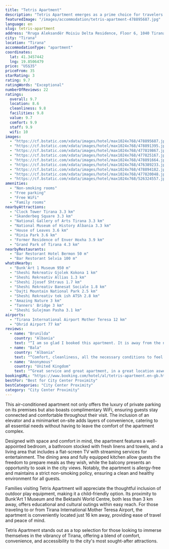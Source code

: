 ```yaml
---
title: "Tetris Apartment"
description: "Tetris Apartment emerges as a prime choice for travelers seeking comfort and convenience in the heart of Tirana."
featuredImage: "/images/accommodation/tetris-apartment-478895687.jpg"
language: en
slug: tetris-apartment
address: "Rruga Aleksandër Moisiu Delta Residence, Floor 6, 1040 Tirana, Albania"
city: "Tirana"
location: "Tirana"
accommodationType: "apartment"
coordinates:
  lat: 41.3457442
  lng: 19.8506479
price: "US$35"
priceFrom: 35
starRating: 3
rating: 9.7
ratingWords: "Exceptional"
numberOfReviews: 22
ratings:
  overall: 9.7
  location: 8.6
  cleanliness: 9.8
  facilities: 9.8
  value: 9.7
  comfort: 9.9
  staff: 9.9
  wifi: 10
images:
  - "https://cf.bstatic.com/xdata/images/hotel/max1024x768/478895687.jpg?k=b3c38f23025f4a1a4d31b6f3aec5c1ebb81a55e91293e6fbcda38fcd7786cf27&o=&hp=1"
  - "https://cf.bstatic.com/xdata/images/hotel/max1024x768/478891395.jpg?k=e87e6348de60596a202544ede2ee86d071fc6d4634952cc25ecedc3726b23f55&o=&hp=1"
  - "https://cf.bstatic.com/xdata/images/hotel/max1024x768/477819867.jpg?k=7db11b1dfabdd25629f49edf6912cce75c9c08a92644bf92976f980342cdcb47&o=&hp=1"
  - "https://cf.bstatic.com/xdata/images/hotel/max1024x768/477825167.jpg?k=4f7bdcecc776fe3af5765906fa78381d103d61c800e4a6ff1956621d671b5dda&o=&hp=1"
  - "https://cf.bstatic.com/xdata/images/hotel/max1024x768/478891664.jpg?k=45c991cf9bf757a7bb2f58e4a024765174e1e1a993c0a95c4883b4455c877d16&o=&hp=1"
  - "https://cf.bstatic.com/xdata/images/hotel/max1024x768/476389233.jpg?k=db45f51772c6f18f481e1ddf8daf9054ff82e58d055ecf0f6c5bd4ba89bf1153&o=&hp=1"
  - "https://cf.bstatic.com/xdata/images/hotel/max1024x768/478894182.jpg?k=6e867a59615b0e5e4de4f6ba5dc7b64b8ef6840f111085269ee16eb19bef3487&o=&hp=1"
  - "https://cf.bstatic.com/xdata/images/hotel/max1024x768/477820048.jpg?k=1541d264da469222e685cbceae2ee887a94ab78b01cee5b6706a451a200b597d&o=&hp=1"
  - "https://cf.bstatic.com/xdata/images/hotel/max1024x768/526324557.jpg?k=6eefbb99d32261b12a457de6e00620af68221c2aa520f3a42da4ff66c636c510&o=&hp=1"
amenities:
  - "Non-smoking rooms"
  - "Free parking"
  - "Free WiFi"
  - "Family rooms"
nearbyAttractions:
  - "Clock Tower Tirana 3.3 km"
  - "Skanderbeg Square 3.3 km"
  - "National Gallery of Arts Tirana 3.3 km"
  - "National Museum of History Albania 3.3 km"
  - "House of Leaves 3.6 km"
  - "Rinia Park 3.6 km"
  - "Former Residence of Enver Hoxha 3.9 km"
  - "Grand Park of Tirana 4.3 km"
nearbyRestaurants:
  - "Bar Restorant Hotel Bermon 50 m"
  - "Bar Restorant Selvia 100 m"
whatsNearby:
  - "Bunk'Art 1 Museum 950 m"
  - "Sheshi Rekreativ Gjolek Kokona 1 km"
  - "Sheshi Rekreativ Allias 1.3 km"
  - "Sheshi Jjosef Shtraus 1.7 km"
  - "Sheshi Rekreativ Banesat Sociale 1.8 km"
  - "Dajti Mountain National Park 2.5 km"
  - "Sheshi Rekreativ tek ish ATSh 2.8 km"
  - "Amazing Nature 3 km"
  - "Tanners' Bridge 3 km"
  - "Sheshi Sulejman Pasha 3.1 km"
airports:
  - "Tirana International Airport Mother Teresa 12 km"
  - "Ohrid Airport 77 km"
reviews:
  - name: "Brunilda"
    country: "Albania"
    text: "“I am so glad I booked this apartment. It is away from the noise and congestion of the center, but still, everything is reachable in a short time. The area is quiet, and some of the tourist attractions that one would normally visit in Tirana (Dajti...”"
  - name: "Bala"
    country: "Albania"
    text: "“Comfort, cleanliness, all the necessary conditions to feel like at home.”"
  - name: "Anonymous"
    country: "United Kingdom"
    text: "“Great service and great apartment, in a great location aswell Blloku 5 minutes away (city)”"
bookingURL: "https://www.booking.com/hotel/al/tetris-apartment.en-gb.html?aid=8035640"
bestFor: "Best for City Center Proximity"
bestCategories: "City Center Proximity"
category: "City Center Proximity"
---
```


This air-conditioned apartment not only offers the luxury of private parking on its premises but also boasts complimentary WiFi, ensuring guests stay connected and comfortable throughout their visit. The inclusion of an elevator and a minimarket on-site adds layers of convenience, catering to all essential needs without having to leave the comfort of the apartment complex.

Designed with space and comfort in mind, the apartment features a well-appointed bedroom, a bathroom stocked with fresh linens and towels, and a living area that includes a flat-screen TV with streaming services for entertainment. The dining area and fully equipped kitchen allow guests the freedom to prepare meals as they wish, while the balcony presents an opportunity to soak in the city views. Notably, the apartment is allergy-free and maintains a strict non-smoking policy, ensuring a clean and healthy environment for all guests.

Families visiting Tetris Apartment will appreciate the thoughtful inclusion of outdoor play equipment, making it a child-friendly option. Its proximity to Bunk'Art 1 Museum and the Bektashi World Centre, both less than 3 km away, offers educational and cultural outings within easy reach. For those traveling to or from Tirana International Mother Teresa Airport, the apartment is conveniently located just 16 km away, providing ease of travel and peace of mind.

Tetris Apartment stands out as a top selection for those looking to immerse themselves in the vibrancy of Tirana, offering a blend of comfort, convenience, and accessibility to the city's most sought-after attractions.